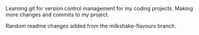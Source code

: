 Learning git for version control management for my coding projects.
Making more changes and commits to my project.

Random readme changes added from the milkshake-flavours branch.
